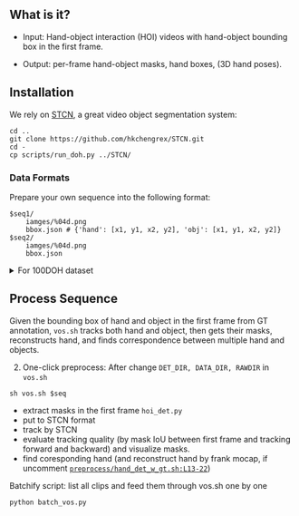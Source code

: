 ## What is it? 

- Input: Hand-object interaction (HOI) videos with hand-object bounding box in the first frame. 

- Output: per-frame hand-object masks, hand boxes, (3D hand poses). 


## Installation 
We rely on [STCN](https://github.com/hkchengrex/STCN#), a great video object segmentation system: 
```
cd ..
git clone https://github.com/hkchengrex/STCN.git
cd - 
cp scripts/run_doh.py ../STCN/
```



### Data Formats
Prepare your own sequence into the following format:
```
$seq1/
    iamges/%04d.png
    bbox.json # {'hand': [x1, y1, x2, y2], 'obj': [x1, y1, x2, y2]}
$seq2/
    iamges/%04d.png
    bbox.json 
```


<details><summary>For 100DOH dataset</summary>

The script downloads some videos from 100DOH and extracts short clips around its key frames.  Download from 100DOH dataset: use `extract_100doh.py:download_videos()`, `extract_key_frames()` to download and get some clips
`python extract_100doh.py`.
the clip will be saved to 
```
output/100doh_clips/
    diy_xcvdtw_frame234325/
        # user provided bbox.json: 
        {'obj':  [x1, y1, x2, y2]], 'hand': [x1, y1, x2, y2]}
        clip.mp4
        key_frame.jpg
        frames/
            01.jpg - xx.jpg
```

</details>


## Process Sequence
Given the bounding box of hand and object in the first frame from GT annotation, `vos.sh` tracks both hand and object, then gets their masks, reconstructs hand, and finds correspondence between multiple hand and objects.


2. One-click preprocess: After change `DET_DIR, DATA_DIR, RAWDIR` in `vos.sh`
<!-- The JPEGImages and Annotation will be saved in the form ready for STCN to process (only forward pass).  -->

```
sh vos.sh $seq
```
- extract masks in the first frame  `hoi_det.py`
- put to STCN format
- track by STCN
- evaluate tracking quality (by mask IoU between first frame and tracking forward and backward) and visualize masks.
- find coresponding hand (and reconstruct hand by frank mocap, if uncomment [`preprocess/hand_det_w_gt.sh:L13-22`](preprocess/hand_det_w_gt.sh))

Batchify script: list all clips and feed them through vos.sh one by one
```
python batch_vos.py
```

<!-- 
--- 
`100doh_detectron`
? multiple object segmentation??? 
```
100doh_detectron/by_obj/
    JPEGImages/
        video1_o1/
            00000.png....
    Annotations/
        videos1_o1/
            00000.png
            00000.mat
```

then multiple person segmetation from the obove:
```
ppl/
    JPEGImages/
        video1_p1/
            00000.png....
    Annotations/
        videos1_p1/
            00000.png
``` -->
